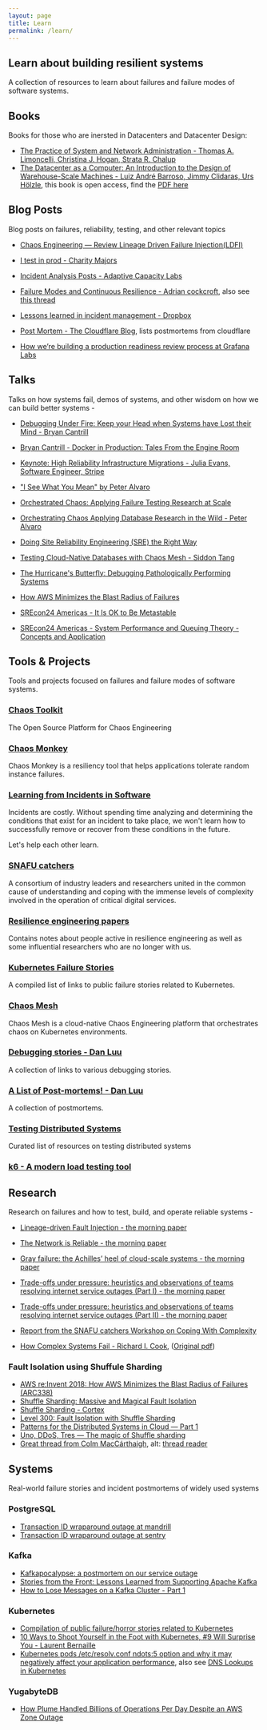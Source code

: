 ```yaml
---
layout: page
title: Learn
permalink: /learn/
---
```


## Learn about building resilient systems

A collection of resources to learn about failures and failure modes of software systems.

## Books

Books for those who are inersted in Datacenters and Datacenter Design:

- [The Practice of System and Network Administration - Thomas A. Limoncelli, Christina J. Hogan, Strata R. Chalup](https://www.goodreads.com/book/show/564630.The_Practice_of_System_and_Network_Administration)
- [The Datacenter as a Computer: An Introduction to the Design of Warehouse-Scale Machines - Luiz André Barroso, Jimmy Clidaras, Urs Hölzle](https://research.google/pubs/the-datacenter-as-a-computer-an-introduction-to-the-design-of-warehouse-scale-machines-second-edition/), this book is open access, find the [PDF here](https://link.springer.com/content/pdf/10.1007/978-3-031-01761-2.pdf)

## Blog Posts

Blog posts on failures, reliability, testing, and other relevant topics

- [Chaos Engineering — Review Lineage Driven Failure Injection(LDFI)](https://medium.com/becloudy/chaos-engineering-review-lineage-driven-failure-injection-ldfi-a1c831abe504)

- [I test in prod - Charity Majors](https://increment.com/testing/i-test-in-production/)

- [Incident Analysis Posts - Adaptive Capacity Labs](https://adaptivecapacitylabs.com/blog/category/incident-analysis)

- [Failure Modes and Continuous Resilience - Adrian cockcroft](https://medium.com/@adrianco/failure-modes-and-continuous-resilience-6553078caad5), also see [this thread](https://twitter.com/daveadams/status/1285987768749961220)

- [Lessons learned in incident management - Dropbox](https://dropbox.tech/infrastructure/lessons-learned-in-incident-management)

- [Post Mortem - The Cloudflare Blog](https://blog.cloudflare.com/tag/postmortem), lists postmortems from cloudflare

- [How we’re building a production readiness review process at Grafana Labs](https://grafana.com/blog/2021/10/13/how-were-building-a-production-readiness-review-process-at-grafana-labs/)

## Talks

Talks on how systems fail, demos of systems, and other wisdom on how we can build better systems -

- [Debugging Under Fire: Keep your Head when Systems have Lost their Mind - Bryan Cantrill](https://www.youtube.com/watch?v=30jNsCVLpAE)

- [Bryan Cantrill - Docker in Production: Tales From the Engine Room](https://www.youtube.com/watch?v=0T2XFSALOaU)

- [Keynote: High Reliability Infrastructure Migrations - Julia Evans, Software Engineer, Stripe](https://www.youtube.com/watch?v=obB2IvCv-K0)

- ["I See What You Mean" by Peter Alvaro](https://www.youtube.com/watch?v=R2Aa4PivG0g)

- [Orchestrated Chaos: Applying Failure Testing Research at Scale](https://www.youtube.com/watch?v=QOTNBKx9Irc)

- [Orchestrating Chaos Applying Database Research in the Wild - Peter Alvaro](https://www.youtube.com/watch?v=YplkQu6a80Q)

- [Doing Site Reliability Engineering (SRE) the Right Way](https://www.youtube.com/watch?v=eKff1yqq0OM&list=WL&index=11)

- [Testing Cloud-Native Databases with Chaos Mesh - Siddon Tang](https://www.youtube.com/watch?v=FIB1qvLHYsw)

- [The Hurricane's Butterfly: Debugging Pathologically Performing Systems](https://www.youtube.com/watch?v=7AO4wz6gI3Q)

- [How AWS Minimizes the Blast Radius of Failures](https://www.youtube.com/watch?v=swQbA4zub20)

- [SREcon24 Americas - It Is OK to Be Metastable](https://www.youtube.com/watch?v=8Uh2BHUmVUE)

- [SREcon24 Americas - System Performance and Queuing Theory - Concepts and Application](https://www.youtube.com/watch?v=3at6ijBU2ug)

## Tools & Projects

Tools and projects focused on failures and failure modes of software systems.

### [Chaos Toolkit](https://github.com/chaostoolkit)
The Open Source Platform for Chaos Engineering

### [Chaos Monkey](https://github.com/Netflix/chaosmonkey)
Chaos Monkey is a resiliency tool that helps applications tolerate random instance failures.

### [Learning from Incidents in Software](https://www.learningfromincidents.io/)
Incidents are costly. Without spending time analyzing and determining the conditions
that exist for an incident to take place, we won't learn how to successfully
remove or recover from these conditions in the future.

Let's help each other learn.

### [SNAFU catchers ](https://www.snafucatchers.com/)
A consortium of industry leaders and researchers united in the common cause of
understanding and coping with the immense levels of complexity involved in the
operation of critical digital services.

### [Resilience engineering papers](https://github.com/lorin/resilience-engineering)
Contains notes about people active in resilience engineering as well as
some influential researchers who are no longer with us.


### [Kubernetes Failure Stories](https://github.com/hjacobs/kubernetes-failure-stories)
A compiled list of links to public failure stories related to Kubernetes.

### [Chaos Mesh](https://github.com/chaos-mesh/chaos-mesh)
Chaos Mesh is a cloud-native Chaos Engineering platform that orchestrates chaos
on Kubernetes environments.

### [Debugging stories - Dan Luu](https://github.com/danluu/debugging-stories)
A collection of links to various debugging stories.

### [A List of Post-mortems! - Dan Luu](https://github.com/danluu/post-mortems)
A collection of postmortems.

### [Testing Distributed Systems](https://github.com/asatarin/testing-distributed-systems)
Curated list of resources on testing distributed systems 

### [k6 - A modern load testing tool](https://github.com/grafana/k6)


## Research

Research on failures and how to test, build, and operate reliable systems -

- [Lineage-driven Fault Injection - the morning paper](https://blog.acolyer.org/2015/03/26/lineage-driven-fault-injection/)

- [The Network is Reliable - the morning paper](https://blog.acolyer.org/2014/12/18/the-network-is-reliable/)

- [Gray failure: the Achilles’ heel of cloud-scale systems - the morning paper](https://blog.acolyer.org/2017/06/15/gray-failure-the-achilles-heel-of-cloud-scale-systems/)

- [Trade-offs under pressure: heuristics and observations of teams resolving internet service outages (Part I) - the morning paper](https://blog.acolyer.org/2020/01/22/trade-offs-under-pressure-part-1/)

- [Trade-offs under pressure: heuristics and observations of teams resolving internet service outages (Part II) - the morning paper](https://blog.acolyer.org/2020/01/24/trade-offs-under-pressure-part-2/)

- [Report from the SNAFU catchers Workshop on Coping With Complexity](https://snafucatchers.github.io/)

- [How Complex Systems Fail -  Richard I. Cook](https://how.complexsystems.fail/), ([Original pdf](https://www.gwern.net/docs/technology/2000-cook.pdf))

### Fault Isolation using Shuffule Sharding
  - [AWS re:Invent 2018: How AWS Minimizes the Blast Radius of Failures (ARC338)](https://www.youtube.com/watch?v=swQbA4zub20)
  - [Shuffle Sharding: Massive and Magical Fault Isolation](https://aws.amazon.com/blogs/architecture/shuffle-sharding-massive-and-magical-fault-isolation/)
  - [Shuffle Sharding - Cortex](https://cortexmetrics.io/docs/guides/shuffle-sharding/)
  - [Level 300: Fault Isolation with Shuffle Sharding](https://wellarchitectedlabs.com/reliability/300_labs/300_fault_isolation_with_shuffle_sharding/)
  - [Patterns for the Distributed Systems in Cloud — Part 1](https://medium.com/@vagees/patterns-for-the-distributed-systems-in-cloud-part-1-b51dc454f0c7)
  - [Uno, DDoS, Tres — The magic of Shuffle sharding](https://hamzahabdulla1.medium.com/uno-ddos-tres-the-magic-of-shuffle-sharding-13d6c9d3a974)
  - [Great thread from Colm MacCárthaigh](https://twitter.com/colmmacc/status/1034492056968736768), alt: [thread reader](https://threadreaderapp.com/thread/1034492056968736768.html)


## Systems

Real-world failure stories and incident postmortems of widely used systems

### PostgreSQL
- [Transaction ID wraparound outage at mandrill](https://mailchimp.com/what-we-learned-from-the-recent-mandrill-outage/)
- [Transaction ID wraparound outage at sentry](https://blog.sentry.io/2015/07/23/transaction-id-wraparound-in-postgres)

### Kafka
- [Kafkapocalypse: a postmortem on our service outage](https://blog.parse.ly/post/1738/kafkapocalypse/)
- [Stories from the Front: Lessons Learned from Supporting Apache Kafka](https://www.confluent.io/blog/stories-front-lessons-learned-supporting-apache-kafka/)
- [How to Lose Messages on a Kafka Cluster - Part 1 ](https://jack-vanlightly.com/blog/2018/9/14/how-to-lose-messages-on-a-kafka-cluster-part1)

### Kubernetes
- [Compilation of public failure/horror stories related to Kubernetes](https://github.com/hjacobs/kubernetes-failure-stories)
- [10 Ways to Shoot Yourself in the Foot with Kubernetes, #9 Will Surprise You - Laurent Bernaille](https://www.youtube.com/watch?v=QKI-JRs2RIE)
- [Kubernetes pods /etc/resolv.conf ndots:5 option and why it may negatively affect your application performance](https://pracucci.com/kubernetes-dns-resolution-ndots-options-and-why-it-may-affect-application-performances.html), also see [DNS Lookups in Kubernetes](https://mrkaran.dev/posts/ndots-kubernetes/)

### YugabyteDB
- [How Plume Handled Billions of Operations Per Day Despite an AWS Zone Outage](https://blog.yugabyte.com/how-plume-handled-billions-of-operations-per-day-despite-an-aws-zone-outage/)
